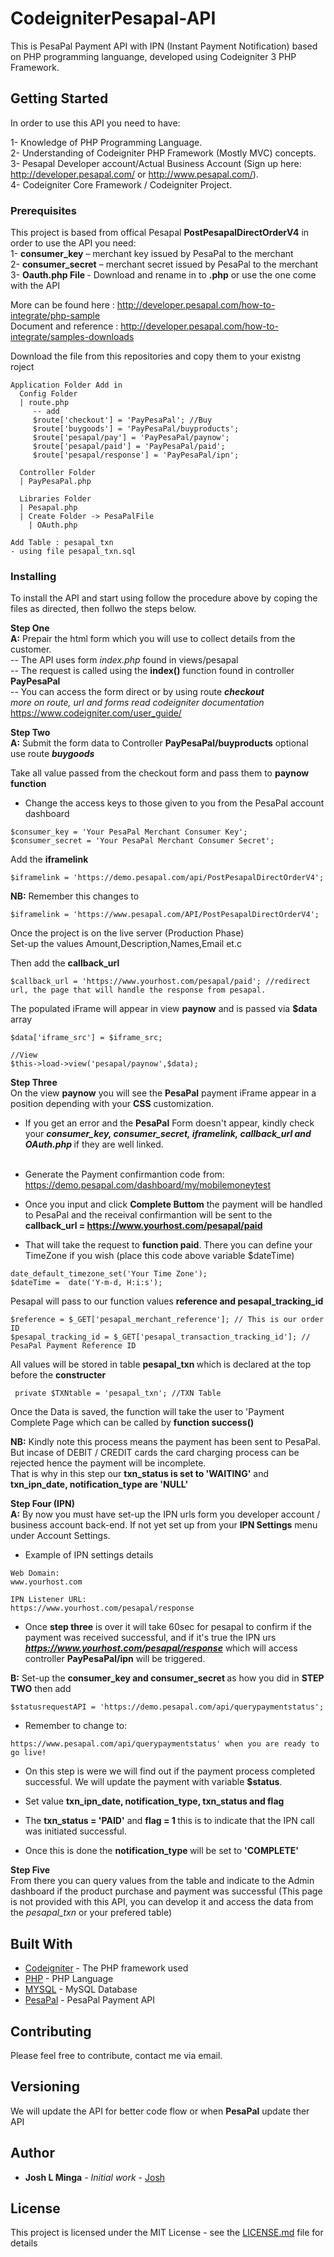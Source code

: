 # CodeigniterPesapal-API

This is PesaPal Payment API with IPN (Instant Payment Notification) based on PHP programming languange, developed using Codeigniter 3 PHP Framework.  

## Getting Started
In order to use this API you need to have:

1- Knowledge of PHP Programming Language. <br />
2- Understanding of Codeigniter PHP Framework (Mostly MVC) concepts. <br />
3- Pesapal Developer account/Actual Business Account (Sign up here:  http://developer.pesapal.com/ or http://www.pesapal.com/). <br />
4- Codeigniter Core Framework / Codeigniter Project. <br />

### Prerequisites

This project is based from offical Pesapal <b>PostPesapalDirectOrderV4</b> in order to use the API you need: <br>
1- <b>consumer_key</b> – merchant key issued by PesaPal to the merchant <br />
2- <b>consumer_secret</b> – merchant secret issued by PesaPal to the merchant <br />
3- <b>Oauth.php File </b> - Download and rename in to <b>.php</b> or use the one come with the API

More can be found here : http://developer.pesapal.com/how-to-integrate/php-sample <br />
Document and reference : http://developer.pesapal.com/how-to-integrate/samples-downloads <br />

Download the file from this repositories and copy them to your existng roject

```
Application Folder Add in
  Config Folder
  | route.php 
     -- add
     $route['checkout'] = 'PayPesaPal'; //Buy
     $route['buygoods'] = 'PayPesaPal/buyproducts';
     $route['pesapal/pay'] = 'PayPesaPal/paynow';
     $route['pesapal/paid'] = 'PayPesaPal/paid';
     $route['pesapal/response'] = 'PayPesaPal/ipn';

  Controller Folder
  | PayPesaPal.php

  Libraries Folder
  | Pesapal.php
  | Create Folder -> PesaPalFile
    | OAuth.php

Add Table : pesapal_txn 
- using file pesapal_txn.sql

```

### Installing

To install the API and start using follow the procedure above by coping the files as directed, then follwo the steps below. <br />

<b>Step One</b><br />
<b>A:</b> Prepair the html form which you will use to collect details from the customer. <br />
-- The API uses form <i>index.php</i> found in views/pesapal <br /> 
-- The request is called using the <b>index()</b> function found in controller <b>PayPesaPal</b> <br />
-- You can access the form direct or by using route <b><i>checkout</i></b> <br />
<i> more on route, url and forms read codeigniter documentation </i> https://www.codeigniter.com/user_guide/  <br />

<b>Step Two</b><br />
<b>A:</b> Submit the form data to Controller <b>PayPesaPal/buyproducts</b> optional use route <b><i>buygoods</i></b> <br />
 
Take all value passed from the checkout form and pass them to <b>paynow function</b> <br />
- Change the access keys to those given to you from the PesaPal account dashboard<br />
```
$consumer_key = 'Your PesaPal Merchant Consumer Key'; 
$consumer_secret = 'Your PesaPal Merchant Consumer Secret';
```
Add the <b>iframelink</b>
```
$iframelink = 'https://demo.pesapal.com/api/PostPesapalDirectOrderV4';
```
<b>NB:</b> Remember this changes to 
```
$iframelink = 'https://www.pesapal.com/API/PostPesapalDirectOrderV4';
```
Once the project is on the live server (Production Phase) <br />
Set-up the values Amount,Description,Names,Email et.c <br />

Then add the <b>callback_url</b> 
```
$callback_url = 'https://www.yourhost.com/pesapal/paid'; //redirect url, the page that will handle the response from pesapal.
```

The populated iFrame will appear in view <b>paynow</b> and is passed via <b>$data</b> array
```
$data['iframe_src'] = $iframe_src;

//View
$this->load->view('pesapal/paynow',$data);
```

<b>Step Three</b><br />
On the view <b>paynow</b> you will see the <b>PesaPal</b> payment iFrame appear in a position depending with your <b>CSS</b> customization. <br />
- If you get an error and the <b>PesaPal</b> Form doesn't appear, kindly check your <b><i>consumer_key, consumer_secret, iframelink, callback_url and OAuth.php </i></b> if they are well linked. <br /> <br />

- Generate the Payment confirmantion code from: https://demo.pesapal.com/dashboard/my/mobilemoneytest <br />
- Once you input and click <b>Complete Buttom</b> the payment will be handled to PesaPal and the receival confirmantion will be sent to the <b>callback_url = https://www.yourhost.com/pesapal/paid</b> <br />
- That will take the request to <b>function paid</b>. There you can define your TimeZone if you wish (place this code above variable $dateTime) <br />
```
date_default_timezone_set('Your Time Zone');
$dateTime =  date('Y-m-d, H:i:s');
```
Pesapal will pass to our function values <b> reference and pesapal_tracking_id </b> <br />
```
$reference = $_GET['pesapal_merchant_reference']; // This is our order ID
$pesapal_tracking_id = $_GET['pesapal_transaction_tracking_id']; // PesaPal Payment Reference ID
```

All values will be stored in table <b> pesapal_txn </b> which is declared at the top before the <b>constructer</b>
```
 private $TXNtable = 'pesapal_txn'; //TXN Table
```

Once the Data is saved, the function will take the user to 'Payment Complete Page which can be called by <b>function success() </b> <br />

<b>NB:</b> Kindly note this process means the payment has been sent to PesaPal. But incase of DEBIT / CREDIT cards the card charging process can be rejected hence the payment will be incomplete. <br />
That is why in this step our <b>txn_status is set to 'WAITING'</b> and <b>txn_ipn_date, notification_type are 'NULL'</b> <br />

<b>Step Four (IPN)</b><br />
<b>A:</b> By now you must have set-up the IPN urls form you developer account / business account back-end. If not yet set up from your <b> IPN Settings</b> menu under Account Settings. <br />

- Example of IPN settings details
```
Web Domain:
www.yourhost.com

IPN Listener URL:
https://www.yourhost.com/pesapal/response
```
- Once <b>step three</b> is over it will take 60sec for pesapal to confirm if the payment was received successful, and if it's true the IPN urs <b><i>https://www.yourhost.com/pesapal/response</i></b> which will access controller <b>PayPesaPal/ipn</b> will be triggered.

<b>B:</b> Set-up the <b>consumer_key and consumer_secret </b> as how you did in <b>STEP TWO</b> then add
```
$statusrequestAPI = 'https://demo.pesapal.com/api/querypaymentstatus';
```
- Remember to change to:
```
https://www.pesapal.com/api/querypaymentstatus' when you are ready to go live!
```

- On this step is were we will find out if the payment process completed successful. We will update the payment with variable <b>$status</b>. <br />

- Set value <b>txn_ipn_date, notification_type, txn_status and flag </b> <br />
- The <b>txn_status = 'PAID'</b> and <b> flag = 1 </b> this is to indicate that the IPN call was initiated successful. <br />
- Once this is done the <b> notification_type </b> will be set to <b>'COMPLETE'</b>

<b>Step Five</b><br />
From there you can query values from the table and indicate to the Admin dashboard if the product purchase and payment was successful (This page is not provided with this API, you can develop it and access the data from the <i>pesapal_txn</i> or your prefered table)


## Built With

* [Codeigniter](https://codeigniter.com/) - The PHP framework used
* [PHP](http://php.net/) - PHP Language
* [MYSQL](https://www.mysql.com/) - MySQL Database
* [PesaPal](https://pesapal.com/) - PesaPal Payment API

## Contributing

Please feel free to contribute, contact me via email.

## Versioning

We will update the API for better code flow or when <b>PesaPal</b> update ther API 

## Author

* **Josh L Minga** - *Initial work* - [Josh](https://github.com/joshlminga)


## License

This project is licensed under the MIT License - see the [LICENSE.md](LICENSE.md) file for details

